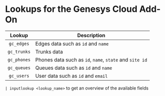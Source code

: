 # Lookups for the Genesys Cloud Add-On

| Lookup | Description |
|:---:|---|
| `gc_edges` | Edges data such as `id` and `name` |
| `gc_trunks` | Trunks data |
| `gc_phones` | Phones data such as `id`, `name`, `state` and `site id`|
| `gc_queues` | Queues data such as `id` and `name` |
| `gc_users` | User data such as `id` and `email` |

`| inputlookup <lookup_name>` to get an overview of the available fields
